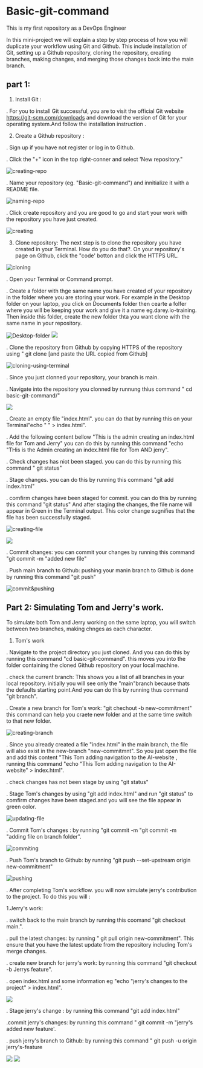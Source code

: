 # Basic-git-command
This is my first repository as a DevOps Engineer

In this mini-project we will explain a step by step process of how you will duplicate your workflow using Git and Github. This include installation 
of Git, setting up a Github repository, cloning the repository, creating branches, making changes, and merging those changes back into the main branch.

 ## part 1: 
 1. Install Git :

. For you to install Git successful, you are to visit the  official Git website https://git-scm.com/downloads and download the version of Git for your operating system.And follow the installation instruction .

2. Create a Github repository :

. Sign up if you have not register or log in to Github.

. Click the "+" icon in the top right-conner and select 'New repository."

![creating-repo](new-p-2/8.plus-sign.png)

. Name your repository (eg. "Basic-git-command") and innitialize it with a README file.

![naming-repo](new-p-2/9.set-rep.png)

. Click create repository and you are good to go and start your work with the repository you have just created.

![creating](new-p-2/10.create.png) 

3. Clone repository:
The next step is to clone the repository you have created in your Terminal. How do you do that?. On your repository's page on Github, click the "code' botton and click the HTTPS URL.

![cloning](new-p-2/11.clone.png)


. Open your Terminal or Command prompt.

. Create a folder with thge same name you have created of your repository in the folder where you are storing your work. For example in the Desktop folder on your laptop, you click on Documents folder then cearte a folfer where you will be keeping your work and give it a name eg.darey.io-training. Then inside this folder, create the new folder thta you want clone with the same name in your repository.

![Desktop-folder](new-p-2/22.darey%20fol.png)
![](./new-p-2/23.B.png)

. Clone the repository from Github by copying HTTPS of the repository using " git clone [and paste the URL copied from Github]

![cloning-using-terminal](new-p-2/12.clone%20bsh.png)

. Since you just clonned your repository, your branch is main.

. Navigate into the repository you clonned by runnung thius command " cd basic-git-command/"

![](new-p-2/13.clone%20repo.png)

. Create an empty file "index.html". you can do that by running this on your Terminal"echo " " > index.html".

. Add the following content bellow "This is the admin creating an index.html file for Tom and Jerry" you can do this by running this command "echo "THis is the Admin creating an index.html file for Tom AND jerry".

. Check changes has niot been staged. you can do this by running this command " git status"

. Stage changes. you can do this by running this command "git add index.html"

. comfirm changes have been staged for commit. you can do this by running this command "git status" And after staging the changes, the file name will appear in Green in the Terminal output. This color change sugnifies that the file has been successfully staged.

![creating-file](new-p-2/14.creating%20file.png)

![](new-p-2/14.B.png)


. Commit changes: you can commit your changes by running this command "git commit -m "added new file"

. Push main branch to Github: pushing your manin branch to Github is done by running this command "git push"

![commit&pushing](new-p-2/15.COMMIT.png)


## Part 2: Simulating Tom and Jerry's work.

To simulate both Tom and Jerry working on the same laptop, you will switch between two branches, making chnges as each character.


1. Tom's work

. Navigate to the project directory you just cloned. And you can do this by running this command "cd basic-git-command". this moves you into the folder containing the cloned Github repository on your local machine.

. check the current branch: This shows you a list of all branches in your local repository. initially you will see only the "main"branch because thats the defaults starting point.And you can do this by running thus command "git branch".

. Create a new branch for Tom's work: "git chechout -b new-commitment" this command can help you craete new folder and at the same time switch to that new folder.

![creating-branch](new-p-2/15.branch.png)

. Since you already created a file "index.html" in the main branch, the file will also exist in the new-branch "new-commitmnt". So you just open the file and add this content "This Tom adding navigation to the AI-website , running this command "echo "This Tom adding navigation to the AI-website" > index.html".

. check changes has not been stage by using "git status"

. Stage Tom's changes by using "git add index.html" and run "git status" to comfirm changes have been staged.and you will see the file appear in green color.

![updating-file](new-p-2/16.creating%20file2.png)

. Commit Tom's changes : by running "git commit -m "git commit -m "adding file on branch folder".

![commiting](new-p-2/17.git%20push.png)

. Push Tom's branch to Github: by running "git push --set-upstream origin new-commitment" 

![pushing](new-p-2/18.git%20push.png)

. After completing Tom's workflow. you will now simulate jerry's contribution to the project. To do this you will :

1.Jerry's work:

. switch back to the main branch by running this coomand "git checkout main.".

. pull the latest changes: by running " git pull origin new-commitment". This ensure that you have the latest update from the repository including Tom's merge changes.

. create new branch for jerry's work: by running this command "git checkout -b Jerrys feature".

. open index.html and some information eg "echo "jerry's changes to the project" > index.html".

![](new-p-2/19.checking%20main%20dir.png)

. Stage jerry's change : by running this command "git add index.html"

.commit jerry's changes: by running this command " git commit -m "jerry's added new feature'.

. push jerry's branch to Github: by running this command " git push -u origin jerry's-feature

![](new-p-2/20.push%20final%20w.png)
![](new-p-2/21.push.png)



